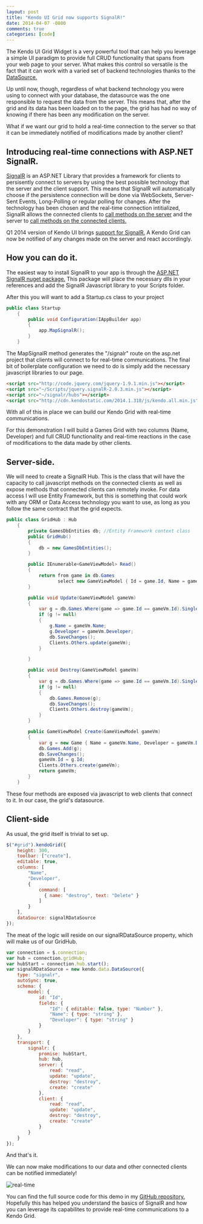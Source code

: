 ```yaml
---
layout: post
title: "Kendo UI Grid now supports SignalR!"
date: 2014-04-07 -0800
comments: true
categories: [code]
---
```


The Kendo UI Grid Widget is a very powerful tool that can help you leverage a simple UI paradigm to provide full CRUD functionality that spans from your web page to your server. What makes this control so versatile is the fact that it can work with a varied set of backend technologies thanks to the [DataSource.](http://demos.kendoui.com/web/datasource/index.html)

Up until now, though, regardless of what backend technology you were using to connect with your database, the datasource was the one responsible to request the data from the server. This means that, after the grid and its data has been loaded on to the page, the grid has had no way of knowing if there has been any modification on the server.

What if we want our grid to hold a real-time connection to the server so that it can be immediately notified of modifications made by another client?

## Introducing real-time connections with ASP.NET SignalR.

[SignalR](http://signalr.net/) is an ASP.NET Library that provides a framework for clients to persisently connect to servers by using the best possible technology that the server and the client support. This means that SignalR will automatically choose if the persistence connection will be done via WebSockets, Server-Sent Events, Long-Polling or regular polling for changes. After the technology has been chosen and the real-time connection intitialized, SignalR allows the connected clients to [call methods on the server](http://www.asp.net/signalr/overview/signalr-20/hubs-api/hubs-api-guide-server#hubmethods) and the server to [call methods on the connected clients.](http://www.asp.net/signalr/overview/signalr-20/hubs-api/hubs-api-guide-server#callfromhub)

Q1 2014 version of Kendo UI brings [support for SignalR.](http://demos.telerik.com/kendo-ui/web/grid/signalr.html) A Kendo Grid can now be notified of any changes made on the server and react accordingly.

## How you can do it.

The easiest way to install SignalR to your app is through the [ASP.NET SignalR nuget package.](https://www.nuget.org/packages/Microsoft.AspNet.SignalR/) This package will place the necessary dlls in your references and add the SignalR Javascript library to your Scripts folder.

After this you will want to add a Startup.cs class to your project

```c#
public class Startup
    {
        public void Configuration(IAppBuilder app)
        {
            app.MapSignalR();
        }
    }
```
The MapSignalR method generates the "/signalr" route on the asp.net project that clients will connect to for real-time communications.
The final bit of boilerplate configuration we need to do is simply add the necessary javascript libraries to our page.

```html
<script src="http://code.jquery.com/jquery-1.9.1.min.js"></script>
<script src="~/Scripts/jquery.signalR-2.0.3.min.js"></script>
<script src="~/signalr/hubs"></script>
<script src="http://cdn.kendostatic.com/2014.1.318/js/kendo.all.min.js"></script>
```

With all of this in place we can build our Kendo Grid with real-time communications. 

For this demonstration I will build a Games Grid with two columns (Name, Developer) and full CRUD functionality and real-time reactions in the case of modifications to the data made by other clients.

## Server-side.

We will need to create a SignalR Hub. This is the class that will have the capacity to call javascript methods on the connected clients as well as expose methods that connected clients can remotely invoke. For data access I will use Entity Framework, but this is something that could work with any ORM or Data Access technology you want to use, as long as you follow the same contract that the grid expects.

```c#
public class GridHub : Hub
    {
        private GamesDbEntities db; //Entity Framework context class
        public GridHub()
        {
            db = new GamesDbEntities();
        }

        public IEnumerable<GameViewModel> Read()
        {
            return from game in db.Games
                   select new GameViewModel { Id = game.Id, Name = game.Name, Developer = game.Developer };
        }

        public void Update(GameViewModel gameVm)
        {
            var g = db.Games.Where(game => game.Id == gameVm.Id).SingleOrDefault();
            if (g != null)
            {
                g.Name = gameVm.Name;
                g.Developer = gameVm.Developer;
                db.SaveChanges();
                Clients.Others.update(gameVm);
            }

        }

        public void Destroy(GameViewModel gameVm)
        {
            var g = db.Games.Where(game => game.Id == gameVm.Id).SingleOrDefault();
            if (g != null)
            {
                db.Games.Remove(g);
                db.SaveChanges();
                Clients.Others.destroy(gameVm);
            }
        }

        public GameViewModel Create(GameViewModel gameVm)
        {
            var g = new Game { Name = gameVm.Name, Developer = gameVm.Developer };
            db.Games.Add(g);
            db.SaveChanges();
            gameVm.Id = g.Id;
            Clients.Others.create(gameVm);
            return gameVm;
        }
    }
```
These four methods are exposed via javascript to web clients that connect to it. In our case, the grid's datasource.


## Client-side

As usual, the grid itself is trivial to set up.

```javascript
$("#grid").kendoGrid({
    height: 300,
    toolbar: ["create"],
    editable: true,
    columns: [
        "Name",
        "Developer",
        {
            command: [
              { name: "destroy", text: "Delete" }
            ]
        }
    ],
    dataSource: signalRDataSource
});
```

The meat of the logic will reside on our signalRDataSource property, which will make us of our GridHub.

```javascript
var connection = $.connection;
var hub = connection.gridHub;
var hubStart = connection.hub.start();
var signalRDataSource = new kendo.data.DataSource({
    type: "signalr",
    autoSync: true,
    schema: {
        model: {
            id: "Id",
            fields: {
                "Id": { editable: false, type: "Number" },
                "Name": { type: "string" },
                "Developer": { type: "string" }
            }
        }
    },
    transport: {
        signalr: {
            promise: hubStart,
            hub: hub,
            server: {
                read: "read",
                update: "update",
                destroy: "destroy",
                create: "create"
            },
            client: {
                read: "read",
                update: "update",
                destroy: "destroy",
                create: "create"
            }
        }
    }
});
```
And that's it. 

 We can now make modifications to our data and other connected clients can be notified immediately!

 ![real-time](https://raw2.github.com/ignaciofuentes/ignaciofuentes.github.io/master/images/signalr.gif)


You can find the full source code for this demo in my [GitHub repository.](https://github.com/ignaciofuentes/KendoSignalR)
Hopefully this has helped you understand the basics of SignalR and how you can leverage its capabilites to provide real-time communications to a Kendo Grid.
